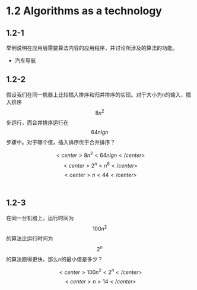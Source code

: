 # 1.2 Algorithms as a technology

## 1.2-1
举例说明在应用层需要算法内容的应用程序，并讨论所涉及的算法的功能。

* 汽车导航

## 1.2-2
假设我们在同一机器上比较插入排序和归并排序的实现。对于大小为n的输入，插入排序$$8n^2$$步运行，而合并排序运行在$$64nlgn$$步骤中。对于哪个值，插入排序优于合并排序？

$$<center>8n^2 < 64nlgn</center>$$
$$<center>2^n < n^8</center>$$
$$<center>n < 44</center>$$​

 
## 1.2-3
在同一台机器上，运行时间为$$100 n^2$$的算法比运行时间为$$2^n$$的算法跑得更快，那么n的最小值是多少？

$$<center>100n^2 < 2^n</center>$$
$$<center>n > 14</center>$$
​	